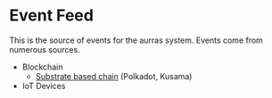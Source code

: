 # Event Feed

This is the source of events for the aurras system. Events come from numerous sources.

* Blockchain
  * [Substrate based chain](event-feed-substrate/) \(Polkadot, Kusama\)
* IoT Devices


